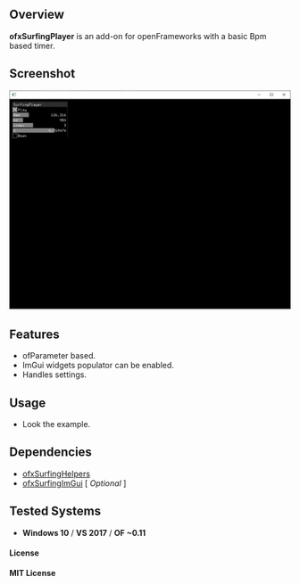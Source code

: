 ## Overview
**ofxSurfingPlayer** is an add-on for openFrameworks with a basic Bpm based timer.

## Screenshot
![Screenshot](Capture.PNG?raw=true "Screenshot")

## Features
- ofParameter based. 
- ImGui widgets populator can be enabled.
- Handles settings.

## Usage
- Look the example.

## Dependencies
* [ofxSurfingHelpers](https://github.com/moebiussurfing/ofxSurfingHelpers)  
* [ofxSurfingImGui](https://github.com/moebiussurfing/ofxSurfingImGui)  [ _Optional_ ]

## Tested Systems
* **Windows 10** / **VS 2017** / **OF ~0.11**

#### License
**MIT License**